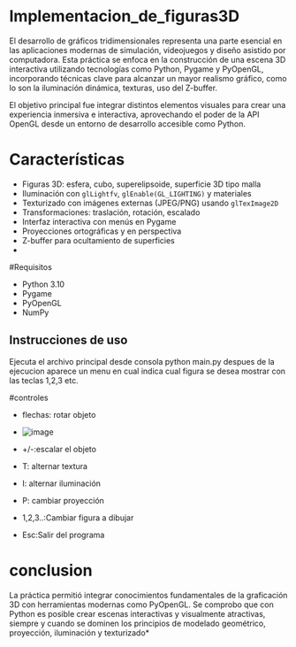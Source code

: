 # Implementacion_de_figuras3D
El desarrollo de gráficos tridimensionales representa una parte esencial en las aplicaciones modernas de simulación, videojuegos y diseño asistido por computadora. Esta práctica se enfoca en la construcción de una escena 3D interactiva 
utilizando tecnologías como Python, Pygame y PyOpenGL, incorporando técnicas clave para alcanzar un mayor realismo gráfico, 
como lo son la iluminación dinámica, texturas, uso del Z-buffer.

El objetivo principal fue integrar distintos elementos visuales para crear una experiencia inmersiva e interactiva, aprovechando el poder de la API OpenGL desde un entorno de desarrollo accesible como Python.

# Características

- Figuras 3D: esfera, cubo, superelipsoide, superficie 3D tipo malla
- Iluminación con `glLightfv`, `glEnable(GL_LIGHTING)` y materiales
- Texturizado con imágenes externas (JPEG/PNG) usando `glTexImage2D`
- Transformaciones: traslación, rotación, escalado
- Interfaz interactiva con menús en Pygame
- Proyecciones ortográficas y en perspectiva
- Z-buffer para ocultamiento de superficies
- 
#Requisitos

- Python 3.10
- Pygame
- PyOpenGL
- NumPy

## Instrucciones de uso
Ejecuta el archivo principal desde consola
python main.py
despues de la ejecucion aparece un menu en cual indica cual figura se desea mostrar
con las teclas 1,2,3 etc.

#controles
- flechas: rotar objeto
- ![image](https://github.com/user-attachments/assets/b4ae219b-32a9-4d39-803c-017d6be591c3)

- +/-:escalar el objeto 
- T: alternar textura
- I: alternar iluminación
- P: cambiar proyección 
- 1,2,3..:Cambiar figura a dibujar
- Esc:Salir del programa

# conclusion
La práctica permitió integrar conocimientos fundamentales de la graficación 3D con herramientas modernas como PyOpenGL. Se comprobo que con Python es posible crear escenas interactivas y visualmente atractivas, siempre y cuando se dominen los principios de modelado geométrico, proyección, iluminación y texturizado*
